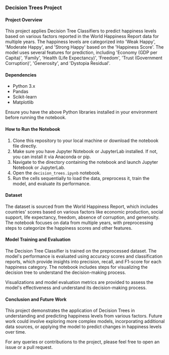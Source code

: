 ### Decision Trees Project

#### Project Overview
This project applies Decision Tree Classifiers to predict happiness levels based on various factors reported in the World Happiness Report data for multiple years. The happiness levels are categorized into 'Weak Happy', 'Moderate Happy', and 'Strong Happy' based on the 'Happiness Score'. The model uses several features for prediction, including 'Economy (GDP per Capita)', 'Family', 'Health (Life Expectancy)', 'Freedom', 'Trust (Government Corruption)', 'Generosity', and 'Dystopia Residual'.

#### Dependencies
- Python 3.x
- Pandas
- Scikit-learn
- Matplotlib

Ensure you have the above Python libraries installed in your environment before running the notebook.

#### How to Run the Notebook
1. Clone this repository to your local machine or download the notebook file directly.
2. Make sure you have Jupyter Notebook or JupyterLab installed. If not, you can install it via Anaconda or pip.
3. Navigate to the directory containing the notebook and launch Jupyter Notebook or JupyterLab.
4. Open the `decision_trees.ipynb` notebook.
5. Run the cells sequentially to load the data, preprocess it, train the model, and evaluate its performance.

#### Dataset
The dataset is sourced from the World Happiness Report, which includes countries' scores based on various factors like economic production, social support, life expectancy, freedom, absence of corruption, and generosity. The notebook focuses on data from multiple years, with preprocessing steps to categorize the happiness scores and other features.

#### Model Training and Evaluation
The Decision Tree Classifier is trained on the preprocessed dataset. The model's performance is evaluated using accuracy scores and classification reports, which provide insights into precision, recall, and F1-score for each happiness category. The notebook includes steps for visualizing the decision tree to understand the decision-making process.

Visualizations and model evaluation metrics are provided to assess the model's effectiveness and understand its decision-making process.

#### Conclusion and Future Work
This project demonstrates the application of Decision Trees in understanding and predicting happiness levels from various factors. Future work could involve exploring more complex models, incorporating additional data sources, or applying the model to predict changes in happiness levels over time.

For any queries or contributions to the project, please feel free to open an issue or a pull request.
